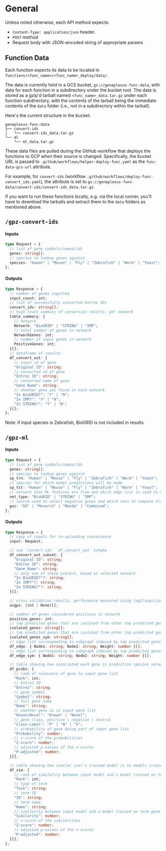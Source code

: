 # General

Unless noted otherwise, each API method expects:

- `Content-Type: application/json` header.
- `POST` method
- Request body with JSON-encoded string of appropriate params

## Function Data

Each function expects its data to be located in `functions/<func_name>/<func_name>_deploy/data/`.

The data is currently held in a GCS bucket, `gs://geneplexus-func-data`, with
data for each function in a subdirectory under the bucket root. The data is
stored as a gzip'd tarball named `<func_name>_data.tar.gz` under each function
subdirectory, with the contents of the tarball being the immediate contents of the
`data` folder (i.e., not in a subdirectory within the tarball).

Here's the current structure in the bucket:

```
geneplexus-func-data
├── convert-ids
│   └── convert-ids_data.tar.gz
└── ml
    └── ml_data.tar.gz
```

These data files are pulled during the GitHub workflow that deploys the
functions to GCP when their source is changed. Specifically, the bucket URL is
passed to `.github/workflows/helper-deploy-func.yaml` as the `func-data-gcs-url`
attribute.

For example, for `convert-ids` (workflow
`.github/workflows/deploy-func-convert_ids.yaml`), the attribute is set to
`gs://geneplexus-func-data/convert-ids/convert-ids_data.tar.gz`.

If you want to run these functions locally, e.g. via the local runner,
you'll have to download the tarballs and extract them to the `data`
folders as mentioned above.

## `/gpz-convert-ids`

#### Inputs

```ts
type Request = {
  // list of gene symbols/names/ids
  genes: string[];
  // species to lookup genes against
  species: "Human" | "Mouse" | "Fly" | "Zebrafish" | "Worm" | "Yeast";
};
```

#### Outputs

```ts
type Response = {
  // number of genes inputted
  input_count: int;
  // list of successfully converted Entrez IDs
  convert_ids: string[];
  // high level summary of conversion results, per network
  table_summary: {
    // network
    Network: "BioGRID" | "STRING" | "IMP";
    // total number of genes in network
    NetworkGenes: int;
    // number of input genes in network
    PositiveGenes: int;
  }[];
  // dataframe of results
  df_convert_out: {
    // input id of gene
    "Original ID": string;
    // converted id of gene
    "Entrez ID": string;
    // converted name of gene
    "Gene Name": string;
    // whether gene was found in each network
    "In BioGRID?": "Y" | "N";
    "In IMP?": "Y" | "N";
    "In STRING?": "Y" | "N";
  }[];
};
```

Note: if input species is Zebrafish, BioGRID is not included in results

## `/gpz-ml`

#### Inputs

```ts
type Request = {
  // list of gene symbols/names/ids
  genes: string[];
  // species to lookup genes against
  sp_trn: "Human" | "Mouse" | "Fly" | "Zebrafish" | "Worm" | "Yeast";
  // species for which model predictions will be made
  sp_tst: "Human" | "Mouse" | "Fly" | "Zebrafish" | "Worm" | "Yeast";
  // network that ML features are from and which edge list is used to make final graph
  net_type: "BioGRID" | "STRING" | "IMP";
  // source used to select negative genes and which sets to compare trained model to
  gsc: "GO" | "Monarch" | "Mondo" | "Combined";
};
```

#### Outputs

```ts
type Response = {
  // copy of inputs for re-uploading convenience
  input: Request;

  // see `convert-ids` `df_convert_out` schema
  df_convert_out_subset: {
    "Original ID": string;
    "Entrez ID": string;
    "Gene Name": string;
    // only one of these present, based on selected network
    "In BioGRID?"?: string;
    "In IMP?"?: string;
    "In STRING?"?: string;
  }[];

  // cross validation results, performance measured using log2(auprc/prior)
  avgps: (int | None)[];

  // number of genes considered positives in network
  positive_genes: int;
  // top predicted genes that are isolated from other top predicted genes in network (as Entrez IDs)
  isolated_genes: string[];
  // top predicted genes that are isolated from other top predicted genes in network (as gene symbols)
  isolated_genes_sym: string[];
  // edge list corresponding to subgraph induced by top predicted genes (as Entrez IDs)
  df_edge: { Node1: string; Node2: string; Weight: number }[];
  // edge list corresponding to subgraph induced by top predicted genes (as gene symbols)
  df_edge_sym: { Node1: string; Node2: string; Weight: number }[];

  // table showing how associated each gene in prediction species network is to the users gene list
  df_probs: {
    // rank of relevance of gene to input gene list
    "Rank": int;
    // Entrez ID
    "Entrez": string;
    // gene symbol
    "Symbol": string;
    // full gene name
    "Name": string;
    // whether gene is in input gene list
    "Known/Novel": "Known" | "Novel";
    // gene class, positive | negative | neutral
    "Class-Label": "P" | "N" | "U";
    // probability of gene being part of input gene list
    "Probability": number;
    // z-score of the probabilities
    "Z-score": number;
    // adjusted p-values of the z-scores
    "P-adjusted": number;
  }[];

  // table showing how similar user's trained model is to models trained on known gene sets
  df_sim: {
    // rank of similarity between input model and a model trained on term gene set
    "Rank": int;
    // type of term
    "Task": string;
    // term ID
    "ID": string;
    // term name
    "Name": string;
    // similarity between input model and a model trained on term gene set
    "Similarity": number;
    // z-score of the similarities
    "Z-score": number;
    // adjusted p-values of the z-scores
    "P-adjusted": number;
  }[];
};
```
